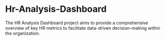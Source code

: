 # Hr-Analysis-Dashboard
The HR Analysis Dashboard project aims to provide a comprehensive overview of key HR metrics to facilitate data-driven decision-making within the organization.
